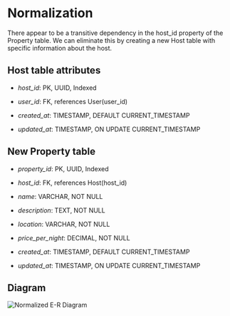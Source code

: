 # Normalization

There appear to be a transitive dependency in the host_id property of the Property table.
We can eliminate this by creating a new Host table with specific information about the host.

## Host table attributes

- *host_id*: PK, UUID, Indexed
  
- *user_id*: FK, references User(user_id)

- *created_at*: TIMESTAMP, DEFAULT CURRENT_TIMESTAMP

- *updated_at*: TIMESTAMP, ON UPDATE CURRENT_TIMESTAMP
  

## New Property table

- *property_id*: PK, UUID, Indexed
  
- *host_id*: FK, references Host(host_id)

- *name*: VARCHAR, NOT NULL

- *description*: TEXT, NOT NULL

- *location*: VARCHAR, NOT NULL

- *price_per_night*: DECIMAL, NOT NULL

- *created_at*: TIMESTAMP, DEFAULT CURRENT_TIMESTAMP

- *updated_at*: TIMESTAMP, ON UPDATE CURRENT_TIMESTAMP


## Diagram

![Normalized E-R Diagram](https://github.com/user-attachments/assets/f818f1df-ae02-4e99-8d1d-090c7f1d601f)

